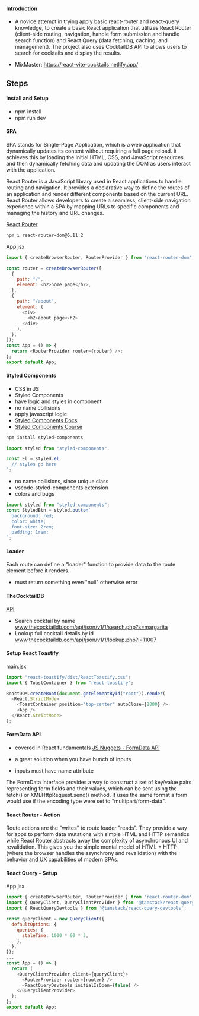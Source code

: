 #### Introduction

- A novice attempt in trying apply basic react-router and react-query knowledge, to create a basic React application that utilizes React Router (client-side routing, navigation, handle form submission and handle search function) and React Query (data fetching, caching, and management). The project also uses CocktailDB API to allows users to search for cocktails and display the results.

- MixMaster: https://react-vite-cocktails.netlify.app/

## Steps

#### Install and Setup

- npm install
- npm run dev

#### SPA

SPA stands for Single-Page Application, which is a web application that dynamically updates its content without requiring a full page reload. It achieves this by loading the initial HTML, CSS, and JavaScript resources and then dynamically fetching data and updating the DOM as users interact with the application.

React Router is a JavaScript library used in React applications to handle routing and navigation. It provides a declarative way to define the routes of an application and render different components based on the current URL. React Router allows developers to create a seamless, client-side navigation experience within a SPA by mapping URLs to specific components and managing the history and URL changes.

[React Router](https://reactrouter.com/en/main)

```sh
npm i react-router-dom@6.11.2
```

App.jsx

```js
import { createBrowserRouter, RouterProvider } from "react-router-dom";

const router = createBrowserRouter([
  {
    path: "/",
    element: <h2>home page</h2>,
  },
  {
    path: "/about",
    element: (
      <div>
        <h2>about page</h2>
      </div>
    ),
  },
]);
const App = () => {
  return <RouterProvider router={router} />;
};
export default App;
```

#### Styled Components

- CSS in JS
- Styled Components
- have logic and styles in component
- no name collisions
- apply javascript logic
- [Styled Components Docs](https://styled-components.com/)
- [Styled Components Course](https://www.udemy.com/course/styled-components-tutorial-and-project-course/?referralCode=9DABB172FCB2625B663F)

```sh
npm install styled-components
```

```js
import styled from "styled-components";

const El = styled.el`
  // styles go here
`;
```

- no name collisions, since unique class
- vscode-styled-components extension
- colors and bugs

```js
import styled from "styled-components";
const StyledBtn = styled.button`
  background: red;
  color: white;
  font-size: 2rem;
  padding: 1rem;
`;
```

#### Loader

Each route can define a "loader" function to provide data to the route element before it renders.

- must return something even "null" otherwise error

#### TheCocktailDB

[API](https://www.thecocktaildb.com/)

- Search cocktail by name
  www.thecocktaildb.com/api/json/v1/1/search.php?s=margarita
- Lookup full cocktail details by id
  www.thecocktaildb.com/api/json/v1/1/lookup.php?i=11007

#### Setup React Toastify

main.jsx

```js
import "react-toastify/dist/ReactToastify.css";
import { ToastContainer } from "react-toastify";

ReactDOM.createRoot(document.getElementById("root")).render(
  <React.StrictMode>
    <ToastContainer position="top-center" autoClose={2000} />
    <App />
  </React.StrictMode>
);
```

#### FormData API

- covered in React fundamentals
  [JS Nuggets - FormData API](https://youtu.be/5-x4OUM-SP8)

- a great solution when you have bunch of inputs
- inputs must have name attribute

The FormData interface provides a way to construct a set of key/value pairs representing form fields and their values, which can be sent using the fetch() or XMLHttpRequest.send() method. It uses the same format a form would use if the encoding type were set to "multipart/form-data".

#### React Router - Action

Route actions are the "writes" to route loader "reads". They provide a way for apps to perform data mutations with simple HTML and HTTP semantics while React Router abstracts away the complexity of asynchronous UI and revalidation. This gives you the simple mental model of HTML + HTTP (where the browser handles the asynchrony and revalidation) with the behavior and UX capabilities of modern SPAs.

#### React Query - Setup

App.jsx

```js
import { createBrowserRouter, RouterProvider } from 'react-router-dom';
import { QueryClient, QueryClientProvider } from '@tanstack/react-query';
import { ReactQueryDevtools } from '@tanstack/react-query-devtools';

const queryClient = new QueryClient({
  defaultOptions: {
    queries: {
      staleTime: 1000 * 60 * 5,
    },
  },
});
...
const App = () => {
  return (
    <QueryClientProvider client={queryClient}>
      <RouterProvider router={router} />
      <ReactQueryDevtools initialIsOpen={false} />
    </QueryClientProvider>
  );
};
export default App;

```
